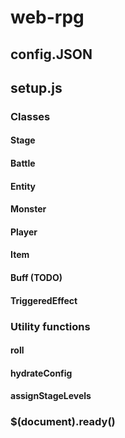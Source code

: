 # web-rpg

## config.JSON

## setup.js
### Classes
#### Stage
#### Battle
#### Entity
#### Monster
#### Player
#### Item
#### Buff (TODO)
#### TriggeredEffect
### Utility functions
#### roll
#### hydrateConfig
#### assignStageLevels
### $(document).ready()
